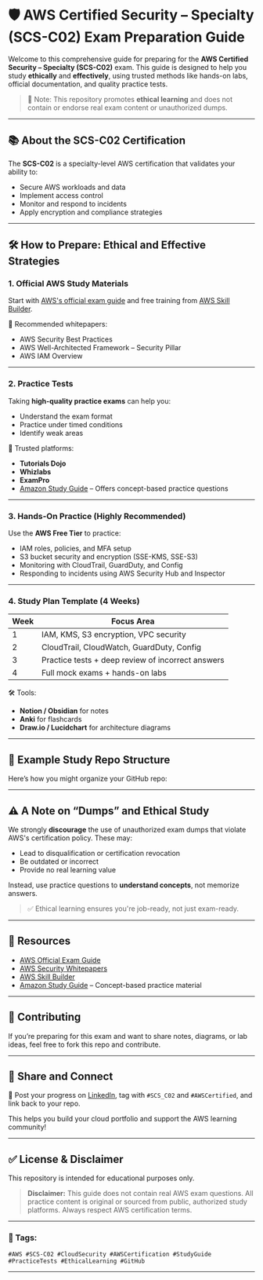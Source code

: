 # 🛡️ AWS Certified Security – Specialty (SCS-C02) Exam Preparation Guide

Welcome to this comprehensive guide for preparing for the **AWS Certified Security – Specialty (SCS-C02)** exam. This guide is designed to help you study **ethically** and **effectively**, using trusted methods like hands-on labs, official documentation, and quality practice tests.

> 📌 Note: This repository promotes **ethical learning** and does not contain or endorse real exam content or unauthorized dumps.

---

## 📚 About the SCS-C02 Certification

The **SCS-C02** is a specialty-level AWS certification that validates your ability to:

- Secure AWS workloads and data
- Implement access control
- Monitor and respond to incidents
- Apply encryption and compliance strategies

---

## 🛠️ How to Prepare: Ethical and Effective Strategies

### 1. Official AWS Study Materials

Start with [AWS's official exam guide](https://aws.amazon.com/certification/certified-security-specialty/) and free training from [AWS Skill Builder](https://skillbuilder.aws/).

📘 Recommended whitepapers:
- AWS Security Best Practices
- AWS Well-Architected Framework – Security Pillar
- AWS IAM Overview

---

### 2. Practice Tests

Taking **high-quality practice exams** can help you:

- Understand the exam format  
- Practice under timed conditions  
- Identify weak areas  

🧪 Trusted platforms:
- **Tutorials Dojo**
- **Whizlabs**
- **ExamPro**
- [Amazon Study Guide](https://www.amazon-dumps.com/) – Offers concept-based practice questions

---

### 3. Hands-On Practice (Highly Recommended)

Use the **AWS Free Tier** to practice:
- IAM roles, policies, and MFA setup  
- S3 bucket security and encryption (SSE-KMS, SSE-S3)  
- Monitoring with CloudTrail, GuardDuty, and Config  
- Responding to incidents using AWS Security Hub and Inspector

---

### 4. Study Plan Template (4 Weeks)

| Week | Focus Area |
|------|------------|
| 1    | IAM, KMS, S3 encryption, VPC security |
| 2    | CloudTrail, CloudWatch, GuardDuty, Config |
| 3    | Practice tests + deep review of incorrect answers |
| 4    | Full mock exams + hands-on labs |

🛠 Tools:
- **Notion / Obsidian** for notes
- **Anki** for flashcards
- **Draw.io / Lucidchart** for architecture diagrams

---

## 📂 Example Study Repo Structure

Here’s how you might organize your GitHub repo:


---

## ⚠️ A Note on “Dumps” and Ethical Study

We strongly **discourage** the use of unauthorized exam dumps that violate AWS's certification policy. These may:
- Lead to disqualification or certification revocation  
- Be outdated or incorrect  
- Provide no real learning value

Instead, use practice questions to **understand concepts**, not memorize answers.

> ✅ Ethical learning ensures you're job-ready, not just exam-ready.

---

## 🔗 Resources

- [AWS Official Exam Guide](https://aws.amazon.com/certification/certified-security-specialty/)
- [AWS Security Whitepapers](https://aws.amazon.com/whitepapers/)
- [AWS Skill Builder](https://skillbuilder.aws/)
- [Amazon Study Guide](https://www.amazon-dumps.com/) – Concept-based practice material

---

## 🤝 Contributing

If you’re preparing for this exam and want to share notes, diagrams, or lab ideas, feel free to fork this repo and contribute.

---

## 📢 Share and Connect

📌 Post your progress on [LinkedIn](https://www.linkedin.com/company/amazon-dumps/?viewAsMember=true), tag with `#SCS_C02` and `#AWSCertified`, and link back to your repo.

This helps you build your cloud portfolio and support the AWS learning community!

---

## ✅ License & Disclaimer

This repository is intended for educational purposes only.

> **Disclaimer:** This guide does not contain real AWS exam questions. All practice content is original or sourced from public, authorized study platforms. Always respect AWS certification terms.

---

### 🔖 Tags:
`#AWS #SCS-C02 #CloudSecurity #AWSCertification #StudyGuide #PracticeTests #EthicalLearning #GitHub`

---


